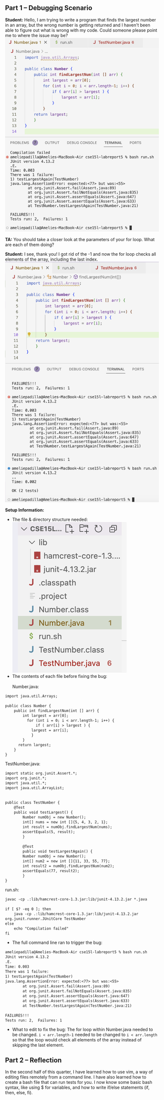 ## Part 1 – Debugging Scenario

**Student:**
Hello, I am trying to write a program that finds the largest number in an array, but the wrong number is getting returned and I haven't been able to figure out what is wrong with my code. Could someone please point me to where the issue may be?
![Image](bug5.png) 

**TA:**
You should take a closer look at the parameters of your for loop. What are each of them doing?

**Student:**
I see, thank you! I got rid of the -1 and now the for loop checks all elements of the array, including the last index. 
![image](bugfix.png)

**Setup Information:**
- The file & directory structure needed: <br />
![image](lr5directory.png)
- The contents of each file before fixing the bug: <br /> <br />
Number.java: 
```
import java.util.Arrays;

public class Number {
    public int findLargestNum(int [] arr) {
        int largest = arr[0];
	      for (int i = 0; i < arr.length-1; i++) {
		      if ( arr[i] > largest ) {
            largest = arr[i];
		    }
	    }
	  return largest;
    }
}
```
TestNumber.java:
```
import static org.junit.Assert.*;
import org.junit.*;
import java.util.*;
import java.util.ArrayList;


public class TestNumber {
	@Test
	public void testLargest() {
        Number numObj = new Number();
        int[] nums = new int []{5, 4, 3, 2, 1};
        int result = numObj.findLargestNum(nums);
        assertEquals(5, result);
        }

        @Test
        public void testLargestAgain() {
        Number numObj = new Number();
        int[] num2 = new int []{11, 33, 55, 77};
        int result2 = numObj.findLargestNum(num2);
        assertEquals(77, result2);
        }
}

```
run.sh: 
```
javac -cp .:lib/hamcrest-core-1.3.jar:lib/junit-4.13.2.jar *.java

if [ $? -eq 0 ]; then
    java -cp .:lib/hamcrest-core-1.3.jar:lib/junit-4.13.2.jar org.junit.runner.JUnitCore TestNumber
else
    echo "Compilation failed"
fi
```
- The full command line ran to trigger the bug:
```
ameliepadilla@Amelies-MacBook-Air cse15l-labreport5 % bash run.sh
JUnit version 4.13.2
.E.
Time: 0.003
There was 1 failure:
1) testLargestAgain(TestNumber)
java.lang.AssertionError: expected:<77> but was:<55>
        at org.junit.Assert.fail(Assert.java:89)
        at org.junit.Assert.failNotEquals(Assert.java:835)
        at org.junit.Assert.assertEquals(Assert.java:647)
        at org.junit.Assert.assertEquals(Assert.java:633)
        at TestNumber.testLargestAgain(TestNumber.java:21)

FAILURES!!!
Tests run: 2,  Failures: 1
```
- What to edit to fix the bug: The for loop within Number.java needed to be changed. `i < arr.length-1` needed to be changed to `i < arr.length` so that the loop would check all elements of the array instead of skipping the last element.



## Part 2 – Reflection

In the second half of this quarter, I have learned how to use vim, a way of editing files remotely from a command line. I have also learned how to create a bash file that can run tests for you. I now know some basic bash syntax, like using $ for variables, and how to write if/else statements (if, then, else, fi). 
